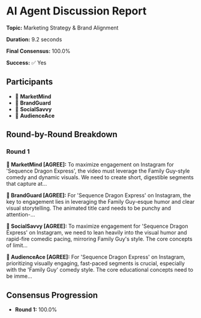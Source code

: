 # AI Agent Discussion Report

**Topic:** Marketing Strategy & Brand Alignment

**Duration:** 9.2 seconds

**Final Consensus:** 100.0%

**Success:** ✅ Yes

## Participants

- 🤖 **MarketMind**
- 🤖 **BrandGuard**
- 🤖 **SocialSavvy**
- 🤖 **AudienceAce**

## Round-by-Round Breakdown

### Round 1

**🤖 MarketMind [AGREE]:** To maximize engagement on Instagram for 'Sequence Dragon Express', the video must leverage the Family Guy-style comedy and dynamic visuals. We need to create short, digestible segments that capture at...

**🤖 BrandGuard [AGREE]:** For 'Sequence Dragon Express' on Instagram, the key to engagement lies in leveraging the Family Guy-esque humor and clear visual storytelling. The animated title card needs to be punchy and attention-...

**🤖 SocialSavvy [AGREE]:** To maximize engagement for 'Sequence Dragon Express' on Instagram, we need to lean heavily into the visual humor and rapid-fire comedic pacing, mirroring Family Guy's style. The core concepts of limit...

**🤖 AudienceAce [AGREE]:** For 'Sequence Dragon Express' on Instagram, prioritizing visually engaging, fast-paced segments is crucial, especially with the 'Family Guy' comedy style. The core educational concepts need to be imme...

## Consensus Progression

- **Round 1:** 100.0%
